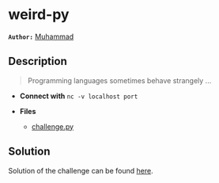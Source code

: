 # weird-py

**`Author:`** [Muhammad]()

## Description

> Programming languages sometimes behave strangely ...


- **Connect with** `nc -v localhost port`

- **Files** 
 	- [challenge.py](challenge.py)

## Solution
Solution of the challenge can be found [here](solution/).

